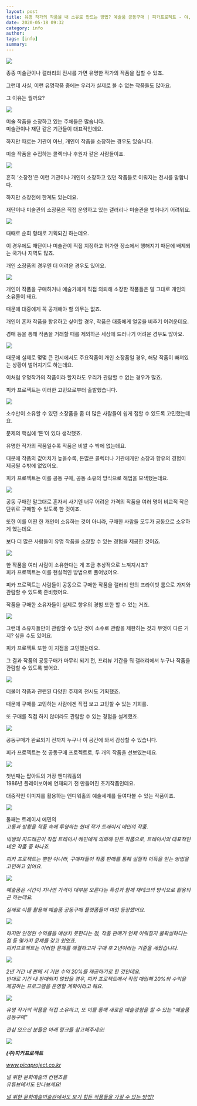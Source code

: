 ```yaml
---
layout: post
title: 유명 작가의 작품을 내 소유로 만드는 방법? 예술품 공동구매 | 피카프로젝트 - 야, 너두 앤디워홀 작품 살 수 있어
date: 2020-05-18 09:32
category: info
author: 
tags: [info]
summary: 
---
```



  
![](https://img1.daumcdn.net/thumb/R720x0/?fname=https%3A%2F%2Ft1.daumcdn.net%2Fliveboard%2Fcultureart4u%2Fb34cee5603c943919768fe5a7e453d04.png)

종종 미술관이나 갤러리의 전시를 가면 유명한 작가의 작품을 접할 수 있죠.  
  
그런데 사실, 이런 유명작품 중에는 우리가 실제로 볼 수 없는 작품들도 많아요.  
  
그 이유는 뭘까요?  

![](https://img1.daumcdn.net/thumb/R720x0/?fname=https%3A%2F%2Ft1.daumcdn.net%2Fliveboard%2Fcultureart4u%2Fffb2cca377b24be3b2ede150e0cde7aa.png)

미술 작품을 소장하고 있는 주체들은 많습니다.  
미술관이나 재단 같은 기관들이 대표적인데요.  
  
하지만 때로는 기관이 아닌, 개인이 작품을 소장하는 경우도 있습니다.  
  
미술 작품을 수집하는 콜렉터나 후원자 같은 사람들이죠.  

![](https://img1.daumcdn.net/thumb/R720x0/?fname=https%3A%2F%2Ft1.daumcdn.net%2Fliveboard%2Fcultureart4u%2Ff01139aac0f54760bb2145caa9baf5f1.png)

흔히 ‘소장전’은 이런 기관이나 개인이 소장하고 있던 작품들로 이뤄지는 전시를 말합니다.  
  
하지만 소장전에 한계도 있는데요.  
  
재단이나 미술관의 소장품은 직접 운영하고 있는 갤러리나 미술관을 벗어나기 어려워요.  

![](https://img1.daumcdn.net/thumb/R720x0/?fname=https%3A%2F%2Ft1.daumcdn.net%2Fliveboard%2Fcultureart4u%2F0424364fa25f4220a79494a274a79e39.png)

때때로 순회 형태로 기획되긴 하는데요.  
  
이 경우에도 재단이나 미술관이 직접 지정하고 허가한 장소에서 행해지기 때문에 배제되는 국가나 지역도 많죠.  
  
개인 소장품의 경우엔 더 어려운 경우도 있어요.  

![](https://img1.daumcdn.net/thumb/R720x0/?fname=https%3A%2F%2Ft1.daumcdn.net%2Fliveboard%2Fcultureart4u%2F13fb8006a04a49468023c6559b7738e6.png)

개인이 작품을 구매하거나 예술가에게 직접 의뢰해 소장한 작품들은 말 그대로 개인의 소유물이 돼요.  
  
때문에 대중에게 꼭 공개해야 할 의무는 없죠.  
  
개인이 혼자 작품을 향유하고 싶어할 경우, 작품은 대중에게 얼굴을 비추기 어려운데요.  
  
경매 등을 통해 작품을 거래할 때를 제외하곤 세상에 드러나기 어려운 경우도 많아요.  

![](https://img1.daumcdn.net/thumb/R720x0/?fname=https%3A%2F%2Ft1.daumcdn.net%2Fliveboard%2Fcultureart4u%2F2105ae73a46f421d8a780fbd59edf701.png)

때문에 실제로 몇몇 큰 전시에서도 주요작품이 개인 소장품일 경우, 해당 작품이 빠져있는 상황이 벌어지기도 하는데요.  
  
이처럼 유명작가의 작품이라 할지라도 우리가 관람할 수 없는 경우가 많죠.  
  
피카 프로젝트는 이러한 고민으로부터 출발했습니다.  

![](https://img1.daumcdn.net/thumb/R720x0/?fname=https%3A%2F%2Ft1.daumcdn.net%2Fliveboard%2Fcultureart4u%2F9a0694c0d70241019d2d715e1cc6519b.png)

소수만이 소유할 수 있던 소장품을 좀 더 많은 사람들이 쉽게 접할 수 있도록 고민했는데요.  
  
문제의 핵심에 ‘돈’이 있다 생각했죠.  
  
유명한 작가의 작품일수록 작품은 비쌀 수 밖에 없는데요.  
  
때문에 작품의 값어치가 높을수록, 돈많은 콜렉터나 기관에게만 소장과 향유의 경험이 제공될 수밖에 없었어요.  
  
피카 프로젝트는 이를 공동 구매, 공동 소유의 방식으로 해법을 모색했는데요.  

![](https://img1.daumcdn.net/thumb/R720x0/?fname=https%3A%2F%2Ft1.daumcdn.net%2Fliveboard%2Fcultureart4u%2Ff8bce1029b754aeebbc0a1a433610ad0.png)

공동 구매란 말그대로 혼자서 사기엔 너무 어려운 가격의 작품을 여러 명이 비교적 작은 단위로 구매할 수 있도록 한 것이죠.  
  
또한 이를 어떤 한 개인이 소유하는 것이 아니라, 구매한 사람들 모두가 공동으로 소유하게 했는데요.  
  
보다 더 많은 사람들이 유명 작품을 소장할 수 있는 경험을 제공한 것이죠.  

![](https://img1.daumcdn.net/thumb/R720x0/?fname=https%3A%2F%2Ft1.daumcdn.net%2Fliveboard%2Fcultureart4u%2Fe5df19e75e09419b8be71d1f66816478.png)

한 작품을 여러 사람이 소유한다는 게 조금 추상적으로 느껴지시죠?  
피카 프로젝트는 이를 현실적인 방법으로 풀어냈어요.  
  
피카 프로젝트는 사람들이 공동으로 구매한 작품을 갤러리 안의 프라이빗 룸으로 가져와 관람할 수 있도록 준비했어요.  
  
작품을 구매한 소유자들이 실제로 향유의 경험 또한 할 수 있는 거죠.  

![](https://img1.daumcdn.net/thumb/R720x0/?fname=https%3A%2F%2Ft1.daumcdn.net%2Fliveboard%2Fcultureart4u%2Fd845cb99c5c34e85bdd617af069f1058.png)

그런데 소유자들만이 관람할 수 있단 것이 소수로 관람을 제한하는 것과 무엇이 다른 거지? 싶을 수도 있어요.  
  
피카 프로젝트 또한 이 지점을 고민했는데요.  
  
그 결과 작품의 공동구매가 마무리 되기 전, 프리뷰 기간을 둬 갤러리에서 누구나 작품을 관람할 수 있도록 했어요.  

![](https://img1.daumcdn.net/thumb/R720x0/?fname=https%3A%2F%2Ft1.daumcdn.net%2Fliveboard%2Fcultureart4u%2Fe5eb7f30f4ce49e3a4bf1c29d7e117fa.png)

더불어 작품과 관련된 다양한 주제의 전시도 기획했죠.  
  
때문에 구매를 고민하는 사람에겐 직접 보고 고민할 수 있는 기회를.  
  
또 구매를 직접 하지 않더라도 관람할 수 있는 경험을 설계했죠.  

![](https://img1.daumcdn.net/thumb/R720x0/?fname=https%3A%2F%2Ft1.daumcdn.net%2Fliveboard%2Fcultureart4u%2F11710414951142faaf428dda67246887.png)

공동구매가 완료되기 전까지 누구나 이 공간에 와서 감상할 수 있습니다.  
  
피카 프로젝트는 첫 공동구매 프로젝트로, 두 개의 작품을 선보였는데요.  

![](https://img1.daumcdn.net/thumb/R720x0/?fname=https%3A%2F%2Ft1.daumcdn.net%2Fliveboard%2Fcultureart4u%2F6dd1101492ae4ae28f70b19e3070bffe.png)

첫번째는 팝아트의 거장 앤디워홀의 <Bunny>  
1986년 플레이보이에 연재되기 전 만들어진 초기작품인데요.  
  
대중적인 이미지를 활용하는 앤디워홀의 예술세계를 들여다볼 수 있는 작품이죠.  

![](https://img1.daumcdn.net/thumb/R720x0/?fname=https%3A%2F%2Ft1.daumcdn.net%2Fliveboard%2Fcultureart4u%2F7b740536065346dba7d87b6b2898ac03.png)

둘째는 트레이시 에민의 <I Promise to love you>  
고통과 방황을 작품 속에 투영하는 현대 작가 트레이시 에민의 작품.  
  
빅뱅의 지드래곤이 직접 트레이시 에민에게 의뢰해 만든 작품으로, 트레이시의 대표적인 네온 작품 중 하나죠.  
  
피카 프로젝트는 뿐만 아니라, 구매자들이 작품 판매를 통해 실질적 이득을 얻는 방법을 고민하고 있어요.  

![](https://img1.daumcdn.net/thumb/R720x0/?fname=https%3A%2F%2Ft1.daumcdn.net%2Fliveboard%2Fcultureart4u%2F347e095cd57d4d658d16a34a8175236d.png)

예술품은 시간이 지나면 가격이 대부분 오른다는 특성과 함께 재테크의 방식으로 활용되곤 하는데요.  
  
실제로 이를 활용해 예술품 공동구매 플랫폼들이 여럿 등장했어요.  

![](https://img1.daumcdn.net/thumb/R720x0/?fname=https%3A%2F%2Ft1.daumcdn.net%2Fliveboard%2Fcultureart4u%2Fdd15f2ebf4144b56bae0011a550c5f9a.png)

하지만 안정된 수익률을 예상치 못한다는 점, 작품 판매가 언제 이뤄질지 불확실하다는 점 등 몇가지 문제를 갖고 있었죠.  
피카프로젝트는 이러한 문제를 해결하고자 구매 후 2년이라는 기준을 세웠습니다.  

![](https://img1.daumcdn.net/thumb/R720x0/?fname=https%3A%2F%2Ft1.daumcdn.net%2Fliveboard%2Fcultureart4u%2F3d01cc3b0cde42e9a28462ecd498ae81.png)

2년 기간 내 판매 시 기본 수익 20%를 제공하기로 한 것인데요.  
반대로 기간 내 판매되지 않았을 경우, 피카 프로젝트에서 직접 매입해 20%의 수익을 제공하는 프로그램을 운영할 계획이라고 해요.  

![](https://img1.daumcdn.net/thumb/R720x0/?fname=https%3A%2F%2Ft1.daumcdn.net%2Fliveboard%2Fcultureart4u%2F1ad7f5bc31a44f8db9c2998cc135c23c.png)

유명 작가의 작품을 직접 소유하고, 또 이를 통해 새로운 예술경험을 할 수 있는 "예술품 공동구매"  
  
관심 있으신 분들은 아래 링크를 참고해주세요!  

[](http://www.picaproject.co.kr/)

![](https://img1.daumcdn.net/thumb/S130x130/?scode=1boon&fname=http://www.picaproject.co.kr/sns.jpg)

**(주)피카프로젝트**

www.picaproject.co.kr

널 위한 문화예술의 컨텐츠를  
유튜브에서도 만나보세요!  

[널 위한 문화예술미술관에서도 보기 힘든 작품들을 가질 수 있는 방법?](https://www.youtube.com/watch?v=BP3ahHvbDW4)